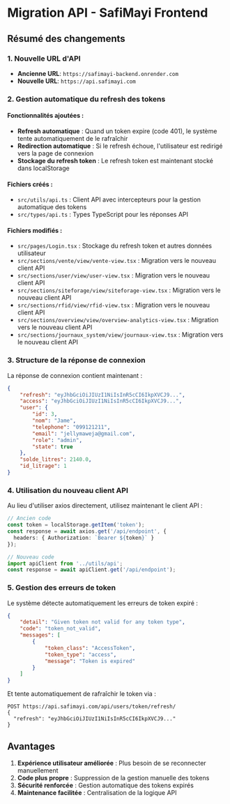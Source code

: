 # Migration API - SafiMayi Frontend

## Résumé des changements

### 1. Nouvelle URL d'API
- **Ancienne URL**: `https://safimayi-backend.onrender.com`
- **Nouvelle URL**: `https://api.safimayi.com`

### 2. Gestion automatique du refresh des tokens

#### Fonctionnalités ajoutées :
- **Refresh automatique** : Quand un token expire (code 401), le système tente automatiquement de le rafraîchir
- **Redirection automatique** : Si le refresh échoue, l'utilisateur est redirigé vers la page de connexion
- **Stockage du refresh token** : Le refresh token est maintenant stocké dans localStorage

#### Fichiers créés :
- `src/utils/api.ts` : Client API avec intercepteurs pour la gestion automatique des tokens
- `src/types/api.ts` : Types TypeScript pour les réponses API

#### Fichiers modifiés :
- `src/pages/Login.tsx` : Stockage du refresh token et autres données utilisateur
- `src/sections/vente/view/vente-view.tsx` : Migration vers le nouveau client API
- `src/sections/user/view/user-view.tsx` : Migration vers le nouveau client API
- `src/sections/siteforage/view/siteforage-view.tsx` : Migration vers le nouveau client API
- `src/sections/rfid/view/rfid-view.tsx` : Migration vers le nouveau client API
- `src/sections/overview/view/overview-analytics-view.tsx` : Migration vers le nouveau client API
- `src/sections/journaux_system/view/journaux-view.tsx` : Migration vers le nouveau client API

### 3. Structure de la réponse de connexion

La réponse de connexion contient maintenant :
```json
{
    "refresh": "eyJhbGciOiJIUzI1NiIsInR5cCI6IkpXVCJ9...",
    "access": "eyJhbGciOiJIUzI1NiIsInR5cCI6IkpXVCJ9...",
    "user": {
        "id": 3,
        "nom": "Jame",
        "telephone": "099121211",
        "email": "jellymaweja@gmail.com",
        "role": "admin",
        "state": true
    },
    "solde_litres": 2140.0,
    "id_litrage": 1
}
```

### 4. Utilisation du nouveau client API

Au lieu d'utiliser axios directement, utilisez maintenant le client API :

```typescript
// Ancien code
const token = localStorage.getItem('token');
const response = await axios.get('/api/endpoint', {
  headers: { Authorization: `Bearer ${token}` }
});

// Nouveau code
import apiClient from '../utils/api';
const response = await apiClient.get('/api/endpoint');
```

### 5. Gestion des erreurs de token

Le système détecte automatiquement les erreurs de token expiré :
```json
{
    "detail": "Given token not valid for any token type",
    "code": "token_not_valid",
    "messages": [
        {
            "token_class": "AccessToken",
            "token_type": "access",
            "message": "Token is expired"
        }
    ]
}
```

Et tente automatiquement de rafraîchir le token via :
```
POST https://api.safimayi.com/api/users/token/refresh/
{
  "refresh": "eyJhbGciOiJIUzI1NiIsInR5cCI6IkpXVCJ9..."
}
```

## Avantages

1. **Expérience utilisateur améliorée** : Plus besoin de se reconnecter manuellement
2. **Code plus propre** : Suppression de la gestion manuelle des tokens
3. **Sécurité renforcée** : Gestion automatique des tokens expirés
4. **Maintenance facilitée** : Centralisation de la logique API
